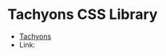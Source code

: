 # Tachyons CSS Library

- [Tachyons](https://tachyons.io/)
- Link: <link rel="stylesheet" href="https://unpkg.com/tachyons@4.10.0/css/tachyons.min.css"/>
